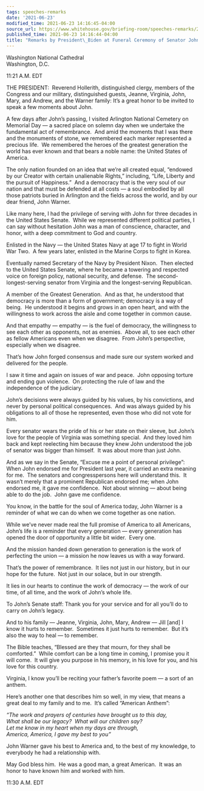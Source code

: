 ```yaml
---
tags: speeches-remarks
date: '2021-06-23'
modified_time: 2021-06-23 14:16:45-04:00
source_url: https://www.whitehouse.gov/briefing-room/speeches-remarks/2021/06/23/remarks-by-president-biden-at-funeral-ceremony-of-senator-john-warner/
published_time: 2021-06-23 14:16:44-04:00
title: "Remarks by President\_Biden at Funeral Ceremony of Senator John\_Warner"
---
```

 
Washington National Cathedral  
Washington, D.C.

11:21 A.M. EDT  
  
THE PRESIDENT:  Reverend Hollerith, distinguished clergy, members of the
Congress and our military, distinguished guests, Jeanne, Virginia, John,
Mary, and Andrew, and the Warner family: It’s a great honor to be
invited to speak a few moments about John.  
  
A few days after John’s passing, I visited Arlington National Cemetery
on Memorial Day — a sacred place on solemn day when we undertake the
fundamental act of remembrance.  And amid the moments that I was there
and the monuments of stone, we remembered each marker represented a
precious life.  We remembered the heroes of the greatest generation the
world has ever known and that bears a noble name: the United States of
America.  
  
The only nation founded on an idea that we’re all created equal,
“endowed by our Creator with certain unalienable Rights,” including,
“Life, Liberty and the pursuit of Happiness.”  And a democracy that is
the very soul of our nation and that must be defended at all costs — a
soul embodied by all those patriots buried in Arlington and the fields
across the world, and by our dear friend, John Warner.  
  
Like many here, I had the privilege of serving with John for three
decades in the United States Senate.  While we represented different
political parties, I can say without hesitation John was a man of
conscience, character, and honor, with a deep commitment to God and
country.   
  
Enlisted in the Navy — the United States Navy at age 17 to fight in
World War Two.  A few years later, enlisted in the Marine Corps to fight
in Korea.  
  
Eventually named Secretary of the Navy by President Nixon.  Then elected
to the United States Senate, where he became a towering and respected
voice on foreign policy, national security, and defense.  The
second-longest-serving senator from Virginia and the longest-serving
Republican.   
  
A member of the Greatest Generation.  And as that, he understood that
democracy is more than a form of government; democracy is a way of
being.  He understood it begins and grows in an open heart, and with the
willingness to work across the aisle and come together in common
cause.  
  
And that empathy — empathy — is the fuel of democracy, the willingness
to see each other as opponents, not as enemies.  Above all, to see each
other as fellow Americans even when we disagree.  From John’s
perspective, especially when we disagree.  
  
That’s how John forged consensus and made sure our system worked and
delivered for the people.  
  
I saw it time and again on issues of war and peace.  John opposing
torture and ending gun violence.  On protecting the rule of law and the
independence of the judiciary.  
  
John’s decisions were always guided by his values, by his convictions,
and never by personal political consequences.  And was always guided by
his obligations to all of those he represented, even those who did not
vote for him.  
  
Every senator wears the pride of his or her state on their sleeve, but
John’s love for the people of Virginia was something special.  And they
loved him back and kept reelecting him because they knew John understood
the job of senator was bigger than himself.  It was about more than just
John.   
  
And as we say in the Senate, “Excuse me a point of personal privilege”:
When John endorsed me for President last year, it carried an extra
meaning for me.  The senators and congresspersons here will understand
this.  It wasn’t merely that a prominent Republican endorsed me; when
John endorsed me, it gave me confidence.  Not about winning — about
being able to do the job.  John gave me confidence.  
  
You know, in the battle for the soul of America today, John Warner is a
reminder of what we can do when we come together as one nation.  
  
While we’ve never made real the full promise of America to all
Americans, John’s life is a reminder that every generation — every
generation has opened the door of opportunity a little bit wider.  Every
one.  
  
And the mission handed down generation to generation is the work of
perfecting the union — a mission he now leaves us with a way forward.   
  
That’s the power of remembrance.  It lies not just in our history, but
in our hope for the future.  Not just in our solace, but in our
strength.  
  
It lies in our hearts to continue the work of democracy — the work of
our time, of all time, and the work of John’s whole life.   
  
To John’s Senate staff: Thank you for your service and for all you’ll do
to carry on John’s legacy.  
  
And to his family — Jeanne, Virginia, John, Mary, Andrew — Jill \[and\]
I know it hurts to remember.  Sometimes it just hurts to remember.  But
it’s also the way to heal — to remember.  
  
The Bible teaches, “Blessed are they that mourn, for they shall be
comforted.”  While comfort can be a long time in coming, I promise you
it will come.  It will give you purpose in his memory, in his love for
you, and his love for this country.  
  
Virginia, I know you’ll be reciting your father’s favorite poem — a sort
of an anthem.  
  
Here’s another one that describes him so well, in my view, that means a
great deal to my family and to me.  It’s called “American Anthem”:  
  
*“The work and prayers of centuries have brought us to this day,*  
*What shall be our legacy?  What will our children say?*  
*Let me know in my heart when my days are through,*  
*America, America, I gave my best to you”*  
  
John Warner gave his best to America and, to the best of my knowledge,
to everybody he had a relationship with.   
  
May God bless him.  He was a good man, a great American.  It was an
honor to have known him and worked with him.  
  
11:30 A.M. EDT
